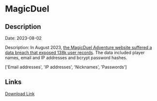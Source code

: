 # MagicDuel

## Description

Date: 2023-08-02

Description:
In August 2023, <a href="https://magicduel.com/page/Announcement/view/5952" target="_blank" rel="noopener">the MagicDuel Adventure website suffered a data breach that exposed 138k user records</a>. The data included player names, email and IP addresses and bcrypt password hashes.


['Email addresses', 'IP addresses', 'Nicknames', 'Passwords']

## Links

[Download Link](https://link-to.net/1229997/441.04190799023144/dynamic/?r=bWFnaWNkdWVsLmNvbQ==)